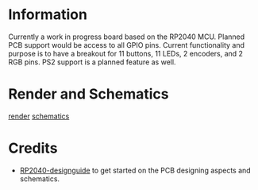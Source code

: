 # Information
Currently a work in progress board based on the RP2040 MCU. Planned PCB support would be access to all GPIO pins. Current functionality and purpose is to have a breakout for 11 buttons, 11 LEDs, 2 encoders, and 2 RGB pins. PS2 support is a planned feature as well.

# Render and Schematics
[render](images/render.png)
[schematics](images/schematics.jpg)

# Credits
- [RP2040-designguide](https://github.com/Sleepdealr/RP2040-designguide/tree/main) to get started on the PCB designing aspects and schematics.
